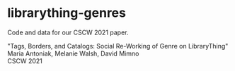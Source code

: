 # librarything-genres

Code and data for our CSCW 2021 paper.

"Tags, Borders, and Catalogs: Social Re-Working of Genre on LibraryThing"  
Maria Antoniak, Melanie Walsh, David Mimno  
CSCW 2021  
